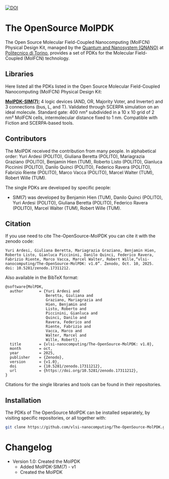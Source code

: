 [![DOI](https://zenodo.org/badge/DOI/10.5281/zenodo.17311212.svg)](https://doi.org/10.5281/zenodo.17311212)


# The OpenSource MolPDK
The Open Source Molecular Field-Coupled Nanocomputing (MolFCN) Physical Design Kit, managed by the [Quantum and Nanosystem (QNANO)](https://www.vlsilab.polito.it/) at [Politecnico di Torino](https://www.polito.it/), provides a set of PDKs for the Molecular Field-Coupled (MolFCN) technology.

## Libraries

Here listed all the PDKs listed in the  Open Source Molecular Field-Coupled Nanocomputing (MolFCN) Physical Design Kit:

[**MolPDK-SIM(7):**](https://github.com/vlsi-nanocomputing/SIM7/) 4 logic devices (AND, OR, Majority Voter, and Inverter) and 3 connections (bus, L, and T). Validated through SCERPA simulation on an ideal molecule. Standard gate: 400 nm² subdivided in a 10 x 10 grid of 2 nm² MolFCN cells, intermolecular distance fixed to 1 nm. Compatible with Fiction and SCERPA-based tools.

## Contributors

The MolPDK received the contribution from many people. In alphabetical order:
Yuri Ardesi (POLITO), Giuliana Beretta (POLITO), Mariagrazia Graziano (POLITO), Benjamin Hien (TUM), Roberto Listo (POLITO), Gianluca Piccinini (POLITO), Danilo Quinci (POLITO), Federico Ravera (POLITO), Fabrizio Riente (POLITO), Marco Vacca (POLITO), Marcel Walter (TUM), Robert Wille (TUM).

The single PDKs are developed by specific people:

* SIM(7) was developed by Benjamin Hien (TUM), Danilo Quinci (POLITO), Yuri Ardesi (POLITO), Giuliana Beretta (POLITO), Federico Ravera (POLITO), Marcel Walter (TUM), Robert Wille (TUM).

## Citation

If you use need to cite The-OpenSource-MolPDK you can cite it with the zenodo code:


```
Yuri Ardesi, Giuliana Beretta, Mariagrazia Graziano, Benjamin Hien, Roberto Listo, Gianluca Piccinini, Danilo Quinci, Federico Ravera, Fabrizio Riente, Marco Vacca, Marcel Walter, Robert Wille,“vlsi-nanocomputing/The-OpenSource-MolPDK: v1.0”. Zenodo, Oct. 10, 2025. doi: 10.5281/zenodo.17311212.
```

Also available in the BibTeX format:

```
@software{MolPDK,
  author       = {Yuri Ardesi and
                  Beretta, Giuliana and
                  Graziano, Mariagrazia and
                  Hien, Benjamin and
                  Listo, Roberto and
                  Piccinini, Gianluca and
                  Quinci, Danilo and
                  Ravera, Federico and
                  Riente, Fabrizio and
                  Vacca, Marco and
                  Walter, Marcel and
                  Wille, Robert},
  title        = {vlsi-nanocomputing/The-OpenSource-MolPDK: v1.0},
  month        = oct,
  year         = 2025,
  publisher    = {Zenodo},
  version      = {v1.0},
  doi          = {10.5281/zenodo.17311212},
  url          = {https://doi.org/10.5281/zenodo.17311212},
}
```

Citations for the single libraries and tools can be found in their repositories. 

## Installation

The PDKs of The OpenSource MolPDK can be installed separately, by visiting specific repositories, or all together with:

```bash
git clone https://github.com/vlsi-nanocomputing/The-OpenSource-MolPDK.git
```

# Changelog

- Version 1.0: Created the MolPDK
    - Added MolPDK-SIM(7) - v1
    - Created the MolPDK

